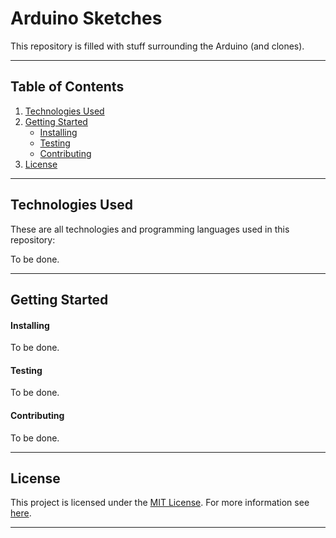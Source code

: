 Arduino Sketches
======

This repository is filled with stuff surrounding the Arduino (and clones).

---

Table of Contents
------

1. [Technologies Used](#technologies-used)
3. [Getting Started](#getting-started)
    - [Installing](#installing)
    - [Testing](#testing)
    - [Contributing](#contributing)
6. [License](#license)

---

Technologies Used
------

These are all technologies and programming languages used in this repository:

To be done.

---

Getting Started
------

#### Installing

To be done.

#### Testing

To be done.

#### Contributing

To be done.

---

License
------

This project is licensed under the [MIT License](/LICENSE). For more information see [here](https://opensource.org/license/mit/).

---